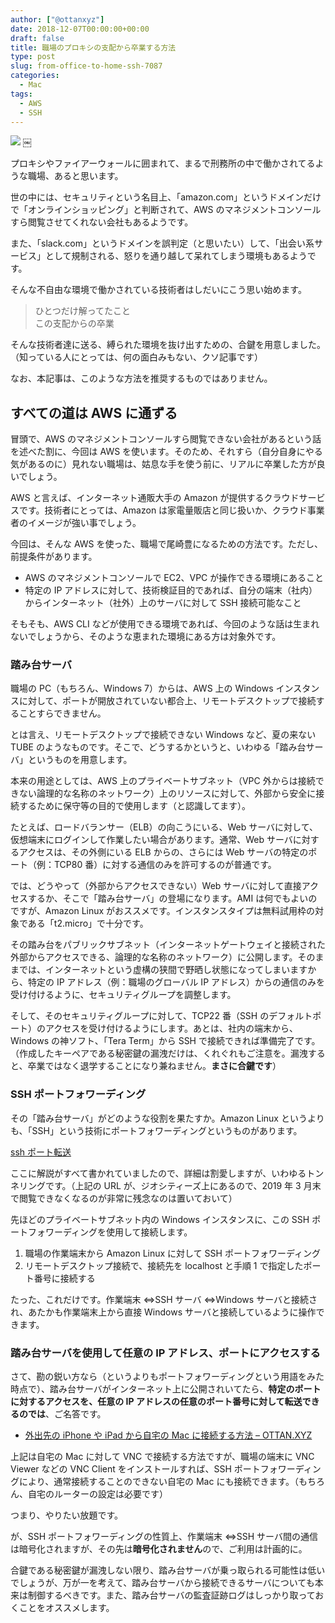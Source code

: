 ```yaml
---
author: ["@ottanxyz"]
date: 2018-12-07T00:00:00+00:00
draft: false
title: 職場のプロキシの支配から卒業する方法
type: post
slug: from-office-to-home-ssh-7087
categories:
  - Mac
tags:
  - AWS
  - SSH
---
```


![](/uploads/2018/12/181207-5c0a784755085.jpg)
￼

プロキシやファイアーウォールに囲まれて、まるで刑務所の中で働かされてるような職場、あると思います。

世の中には、セキュリティという名目上、「amazon.com」というドメインだけで「オンラインショッピング」と判断されて、AWS のマネジメントコンソールすら閲覧させてくれない会社もあるようです。

また、「slack.com」というドメインを誤判定（と思いたい）して、「出会い系サービス」として規制される、怒りを通り越して呆れてしまう環境もあるようです。

そんな不自由な環境で働かされている技術者はしだいにこう思い始めます。

> ひとつだけ解ってたこと  
> この支配からの卒業

そんな技術者達に送る、縛られた環境を抜け出すための、合鍵を用意しました。（知っている人にとっては、何の面白みもない、クソ記事です）

なお、本記事は、このような方法を推奨するものではありません。

## すべての道は AWS に通ずる

冒頭で、AWS のマネジメントコンソールすら閲覧できない会社があるという話を述べた割に、今回は AWS を使います。そのため、それすら（自分自身にやる気があるのに）見れない職場は、姑息な手を使う前に、リアルに卒業した方が良いでしょう。

AWS と言えば、インターネット通販大手の Amazon が提供するクラウドサービスです。技術者にとっては、Amazon は家電量販店と同じ扱いか、クラウド事業者のイメージが強い事でしょう。

今回は、そんな AWS を使った、職場で尾崎豊になるための方法です。ただし、前提条件があります。

- AWS のマネジメントコンソールで EC2、VPC が操作できる環境にあること
- 特定の IP アドレスに対して、技術検証目的であれば、自分の端末（社内）からインターネット（社外）上のサーバに対して SSH 接続可能なこと

そもそも、AWS CLI などが使用できる環境であれば、今回のような話は生まれないでしょうから、そのような恵まれた環境にある方は対象外です。

### 踏み台サーバ

職場の PC（もちろん、Windows 7）からは、AWS 上の Windows インスタンスに対して、ポートが開放されていない都合上、リモートデスクトップで接続することすらできません。

とは言え、リモートデスクトップで接続できない Windows など、夏の来ない TUBE のようなものです。そこで、どうするかというと、いわゆる「踏み台サーバ」というものを用意します。

本来の用途としては、AWS 上のプライベートサブネット（VPC 外からは接続できない論理的な名称のネットワーク）上のリソースに対して、外部から安全に接続するために保守等の目的で使用します（と認識してます）。

たとえば、ロードバランサー（ELB）の向こうにいる、Web サーバに対して、仮想端末にログインして作業したい場合があります。通常、Web サーバに対するアクセスは、その外側にいる ELB からの、さらには Web サーバの特定のポート（例：TCP80 番）に対する通信のみを許可するのが普通です。

では、どうやって（外部からアクセスできない）Web サーバに対して直接アクセスするか、そこで「踏み台サーバ」の登場になります。AMI は何でもよいのですが、Amazon Linux がおススメです。インスタンスタイプは無料試用枠の対象である「t2.micro」で十分です。

その踏み台をパブリックサブネット（インターネットゲートウェイと接続された外部からアクセスできる、論理的な名称のネットワーク）に公開します。そのままでは、インターネットという虚構の狭間で野晒し状態になってしまいますから、特定の IP アドレス（例：職場のグローバル IP アドレス）からの通信のみを受け付けるように、セキュリティグループを調整します。

そして、そのセキュリティグループに対して、TCP22 番（SSH のデフォルトポート）のアクセスを受け付けるようにします。あとは、社内の端末から、Windows の神ソフト、「Tera Term」から SSH で接続できれば準備完了です。（作成したキーペアである秘密鍵の漏洩だけは、くれぐれもご注意を。漏洩すると、卒業ではなく退学することになり兼ねません。**まさに合鍵です**）

### SSH ポートフォワーディング

その「踏み台サーバ」がどのような役割を果たすか。Amazon Linux というよりも、「SSH」という技術にポートフォワーディングというものがあります。

[ssh ポート転送](http://www.geocities.jp/ko_tyche/linux/port.html)

ここに解説がすべて書かれていましたので、詳細は割愛しますが、いわゆるトンネリングです。（上記の URL が、ジオシティーズ上にあるので、2019 年 3 月末で閲覧できなくなるのが非常に残念なのは置いておいて）

先ほどのプライベートサブネット内の Windows インスタンスに、この SSH ポートフォワーディングを使用して接続します。

1. 職場の作業端末から Amazon Linux に対して SSH ポートフォワーディング
2. リモートデスクトップ接続で、接続先を localhost と手順 1 で指定したポート番号に接続する

たった、これだけです。作業端末 ⇔SSH サーバ ⇔Windows サーバと接続され、あたかも作業端末上から直接 Windows サーバと接続しているように操作できます。

### 踏み台サーバを使用して任意の IP アドレス、ポートにアクセスする

さて、勘の鋭い方なら（というよりもポートフォワーディングという用語をみた時点で）、踏み台サーバがインターネット上に公開されいてたら、**特定のポートに対するアクセスを、任意の IP アドレスの任意のポート番号に対して転送できるのでは**、ご名答です。

- [外出先の iPhone や iPad から自宅の Mac に接続する方法 – OTTAN.XYZ](/posts/2017/06/remote-connect-mac-iphone-ipad-5999/)

上記は自宅の Mac に対して VNC で接続する方法ですが、職場の端末に VNC Viewer などの VNC Client をインストールすれば、SSH ポートフォワーディングにより、通常接続することのできない自宅の Mac にも接続できます。（もちろん、自宅のルーターの設定は必要です）

つまり、やりたい放題です。

が、SSH ポートフォワーディングの性質上、作業端末 ⇔SSH サーバ間の通信は暗号化されますが、その先は**暗号化されません**ので、ご利用は計画的に。

合鍵である秘密鍵が漏洩しない限り、踏み台サーバが乗っ取られる可能性は低いでしょうが、万が一を考えて、踏み台サーバから接続できるサーバについても本来は制御するべきです。また、踏み台サーバの監査証跡ログはしっかり取っておくことをオススメします。

